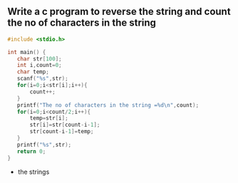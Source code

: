 ## Write a c program to reverse the string and count the no of characters in the string

 ```c
#include <stdio.h>

int main() {
    char str[100];
    int i,count=0;
    char temp;
    scanf("%s",str);
    for(i=0;i<str[i];i++){
        count++;
    }
    printf("The no of characters in the string =%d\n",count);
    for(i=0;i<count/2;i++){
        temp=str[i];
        str[i]=str[count-i-1];
        str[count-i-1]=temp;
    }
    printf("%s",str);
    return 0;
}

```
- the strings
